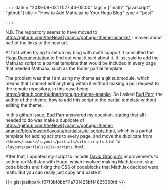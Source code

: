 +++
date = "2018-09-03T11:27:43-05:00"
tags = ["math", "javascript", "github"]
title = "How to Add MathJax to Your Hugo Blog"
type = "post"

+++

N.B. The repository seems to have moved to <https://github.com/theNewDynamic/gohugo-theme-ananke/>, I moved about half of the links to the new url.

At first when trying to set up my blog with math support, I consulted the
[Hugo Documentation](https://gohugo.io/content-management/formats/#enable-mathjax)
to find out what it said about it. It just said to add the MathJax script to a
partial template that would be included in every page that needed MathJax, such
as the footer partial template.

The problem was that I am using my theme as a git submodule, which means that I
cannot edit anything within it without making a pull request to the remote
repository, in this case being <https://github.com/budparr/gohugo-theme-ananke>.
So I asked [Bud Parr](https://github.com/budparr), the author of the theme, how
to add this script to the partial template without editing the theme.

In this [github issue](https://github.com/budparr/gohugo-theme-ananke/issues/129),
[Bud Parr](https://github.com/budparr) answered my question, stating that all I
needed to do was make a duplicate of
<https://github.com/theNewDynamic/gohugo-theme-ananke/blob/master/layouts/partials/site-scripts.html>,
which is a partial template for adding scripts to every page, and move the
duplicate from `/themes/ananke/layouts/partials/site-scripts.html` to
`/layouts/partials/site-scripts.html`.

After that, I updated my script to include [David Granjon's](https://web.archive.org/web/20190702200819/https://divadnojnarg.github.io/blog/mathjax/)
improvements to setting up MathJax with Hugo, which involved making MathJax not
skip code blocks and fixing the CSS of codeblocks that MathJax decided were
math. But you can really just copy and paste it.

{{< gist jasikpark f07f3bf8bbf11a731425bf14825360fd >}}
